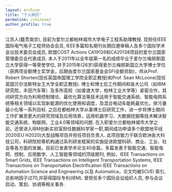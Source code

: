 ```yaml
---
layout: archive
title: "个人简历"
permalink: /chinese/
author_profile: true
---
```


江苏人(籍贯南京), 目前为爱尔兰都柏林城市大学电子工程系助理教授. 现担任IEEE国际电气电子工程师协会会员, IEEE多篇知名期刊长期应邀审稿人及多个国际学术会议技术委员会成员, 欧盟COST Actions CA19126和CA20138项目的爱尔兰国家管理委员会代表成员.
本人于2011年以全年级第一名的成绩毕业于爱尔兰梅努斯国立大学获得一等荣誉学位, 并于2015年(26岁)获得爱尔兰梅努斯国立大学博士学位（获两项全额博士奖学金，后期由爱尔兰国家基金会SFI全额资助)，师从Prof. Robert Shorten(现任英国帝国理工学院全职正教授)和Prof. Sean McLoone(现任英国贝尔法斯特女王大学全职正教授). 博士和博士后工作期间和各大公司（如IBM研究院，丰田汽车等）及多所高校（如普渡大学，柏林工业大学等）紧密合作，其间研究方向为利用控制理论、最优化算法等技术运用于智能交通系统、智能电网系统等相关领域以实现新能源的优化使用和调度，及混合电动车能耗最优化，排污量最小化等一系列目标.
之后在都柏林大学从事博士后研究工作，进一步将博士期间工作扩展至更大的研究领域及应用场景，运用机器学习、大数据挖掘等技术解决智能交通系统、物联网、工业4.0等领域的问题. 在入职爱尔兰都柏林城市大学之前，还曾进入IBM创新实验室担任数据科学家一职,期间成功申请多个欧盟地平线2020(EU H2020)大型战略项目并担任项目负责人. 此项目致力于联合欧洲各大科技公司，科研院校等机构通过系列研发框架的实施促进欧盟科研、商业、工业、社会等各方面的发展。目前已发表学术论文40余篇，多篇发表于智能交通、智能电网、控制、应用数学、人工智能等领域的顶级期刊, 例如，IEEE Transactions on Smart Grids, IEEE Transactions on Intelligent Transportation Systems, IEEE Transactions on Transportation Electrification IEEE Transactions on Automation Science and Engineering 以及 Automatica，论文均被SCI/EI 索引,总影响因子过70,并获得国际专利(IBM).
曾担任多个国际会议组织人员, 参与会议启动、策划、协调等相关事务.




